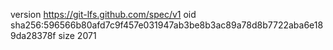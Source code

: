 version https://git-lfs.github.com/spec/v1
oid sha256:596566b80afd7c9f457e031947ab3be8b3ac89a78d8b7722aba6e189da28378f
size 2071
